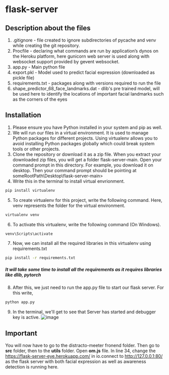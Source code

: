 # flask-server
## Description about the files
1. .gitignore - file created to ignore subdirectories of pycache and venv while creating the git repository.
2. Procfile - declaring what commands are run by application’s dynos on the Heroku platform, here gunicorn web server is used along with websocket support provided by gevent websocket.
3. app.py - Main python file
4. export.pkl - Model used to predict facial expression (downloaded as pickle file)
5. requirements.txt - packages along with versions required to run the file
6. shape_predictor_68_face_landmarks.dat - dlib's pre trained model, will be used here to identify the locations of important facial landmarks such as the corners of the eyes
## Installation
1. Please ensure you have Python installed in your system and pip as well.
2. We will run our files in a virtual environment. It is used to manage Python packages for different projects. Using virtualenv allows you to avoid installing Python packages globally which could break system tools or other projects.
3. Clone the repository or download it as a zip file. When you extract your downloaded zip files, you will get a folder flask-server-main. Open your command prompt in this directory. For example, you download it on desktop. Then your command prompt should be pointing at someRootPath\Desktop\flask-server-main>
4. Write this in the terminal to install virtual envrionment.</br> 
```bash
pip install virtualenv
```
5. To create virtualenv for this project, write the following command. Here, venv represents the folder for the virtual environment. 
```bash
virtualenv venv
```
6. To activate this virtualenv, write the following command (On Windows).
```bash
venv\Scripts\activate
```
7. Now, we can install all the required libraries in this virtualenv using requirements.txt
```bash
pip install -r requirements.txt
```

 ##### It will take some time to install all the requirements as it requires libraries like dlib, pytorch
8. After this, we just need to run the app.py file to start our flask server. For this write,
```bash
python app.py
```
9. In the terminal, we'll get to see that Server has started and debugger key is active. 
![image](https://user-images.githubusercontent.com/89318501/170897863-138e7817-530f-4f45-b719-47ff95997f6f.png)
## Important
You will now have to go to the distracto-meeter fronend folder. Then go to **src** folder, then to the **utils** folder. Open **om.js** file. In line 34, change the https://flask-server-eye.herokuapp.com/ in io.connect to http://127.0.0.1:80/ as the flask server with both facial expression as well as awareness detection is running here.  
